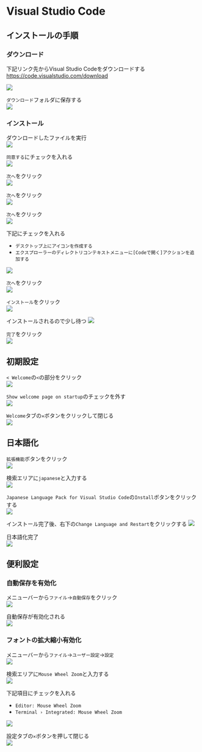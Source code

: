 # Visual Studio Code

## インストールの手順

### ダウンロード

下記リンク先からVisual Studio Codeをダウンロードする  
https://code.visualstudio.com/download

![](images/001.png)

`ダウンロード`フォルダに保存する  
![](images/002.png)


### インストール

ダウンロードしたファイルを実行  
![](images/003.png)

`同意する`にチェックを入れる  
![](images/004.png)

`次へ`をクリック  
![](images/005.png)

`次へ`をクリック  
![](images/006.png)

`次へ`をクリック  
![](images/007.png)

下記にチェックを入れる
 - `デスクトップ上にアイコンを作成する`
 - `エクスプローラーのディレクトリコンテキストメニューに[Codeで開く]アクションを追加する`

![](images/008.png)

`次へ`をクリック  
![](images/009.png)

`インストール`をクリック  
![](images/010.png)

インストールされるので少し待つ
![](images/011.png)

`完了`をクリック  
![](images/012.png)

## 初期設定

`< Welcome`の`<`の部分をクリック  
![](images/013.png)

`Show welcome page on startup`のチェックを外す  
![](images/014.png)


`Welcome`タブの`✕`ボタンをクリックして閉じる  
![](images/015.png)

## 日本語化

`拡張機能`ボタンをクリック  
![](images/016.png)

検索エリアに`japanese`と入力する  
![](images/017.png)

`Japanese Language Pack for Visual Studio Code`の`Install`ボタンをクリックする  
![](images/018.png)

インストール完了後、右下の`Change Language and Restart`をクリックする
![](images/019.png)

日本語化完了  
![](images/020.png)


## 便利設定

### 自動保存を有効化

メニューバーから`ファイル`→`自動保存`をクリック  
![](images/021.png)

自動保存が有効化される  
![](images/022.png)


### フォントの拡大縮小有効化

メニューバーから`ファイル`→`ユーザー設定`→`設定`  
![](images/023.png)

検索エリアに`Mouse Wheel Zoom`と入力する  
![](images/024.png)

下記項目にチェックを入れる
 - `Editor: Mouse Wheel Zoom`
 - `Terminal › Integrated: Mouse Wheel Zoom`

![](images/025.png)


設定タブの`✕`ボタンを押して閉じる  
![](images/026.png)